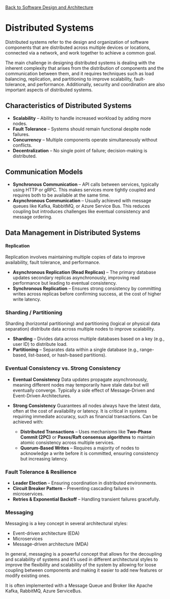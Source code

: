 
[Back to Software Design and Architecture](topics/software-design-and-architecture/software-design-and-architecture.md)
# Distributed Systems

Distributed systems refer to the design and organization of software components that are distributed across multiple devices or locations, connected via a network, and work together to achieve a common goal.

The main challenge in designing distributed systems is dealing with the inherent complexity that arises from the distribution of components and the communication between them, and it requires techniques such as load balancing, replication, and partitioning to improve scalability, fault-tolerance, and performance. Additionally, security and coordination are also important aspects of distributed systems.
## Characteristics of Distributed Systems 

- **Scalability** – Ability to handle increased workload by adding more nodes.
- **Fault Tolerance** – Systems should remain functional despite node failures.
- **Concurrency** – Multiple components operate simultaneously without conflicts.
- **Decentralization** – No single point of failure; decision-making is distributed.
## Communication Models

- **Synchronous Communication** – API calls between services, typically using HTTP or gRPC. This makes services more tightly coupled and requires both to be available at the same time.
- **Asynchronous Communication** – Usually achieved with message queues like Kafka, RabbitMQ, or Azure Service Bus. This reduces coupling but introduces challenges like eventual consistency and message ordering.
## Data Management in Distributed Systems

#### Replication

Replication involves maintaining multiple copies of data to improve availability, fault tolerance, and performance.

- **Asynchronous Replication (Read Replicas)** – The primary database updates secondary replicas asynchronously, improving read performance but leading to eventual consistency.
- **Synchronous Replication** – Ensures strong consistency by committing writes across replicas before confirming success, at the cost of higher write latency.

### Sharding / Partitioning

Sharding (horizontal partitioning) and partitioning (logical or physical data separation) distribute data across multiple nodes to improve scalability.

- **Sharding** – Divides data across multiple databases based on a key (e.g., user ID) to distribute load.
- **Partitioning** – Separates data within a single database (e.g., range-based, list-based, or hash-based partitions).

### **Eventual Consistency vs. Strong Consistency**

- **Eventual Consistency** 
	Data updates propagate asynchronously, meaning different nodes may temporarily have stale data but will eventually converge. Typically a side effect of Message-Driven and Event-Driven Architectures.

- **Strong Consistency** 
	Guarantees all nodes always have the latest data, often at the cost of availability or latency. It is critical in systems requiring immediate accuracy, such as financial transactions. Can be achieved with: 
	- **Distributed Transactions** – Uses mechanisms like **Two-Phase Commit (2PC)** or **Paxos/Raft consensus algorithms** to maintain atomic consistency across multiple services.
	- **Quorum-Based Writes** – Requires a majority of nodes to acknowledge a write before it is committed, ensuring consistency but increasing latency.

### Fault Tolerance & Resilience

- **Leader Election** – Ensuring coordination in distributed environments.
- **Circuit Breaker Pattern** – Preventing cascading failures in microservices.
- **Retries & Exponential Backoff** – Handling transient failures gracefully.

### Messaging

Messaging is a key concept in several architectural styles:
- Event-driven architecture (EDA)
- Microservices
- Message-driven architecture (MDA)

In general, messaging is a powerful concept that allows for the decoupling and scalability of systems and it’s used in different architectural styles to improve the flexibility and scalability of the system by allowing for loose coupling between components and making it easier to add new features or modify existing ones.

It is often implemented with a Message Queue and Broker like Apache Kafka, RabbitMQ, Azure ServiceBus.

